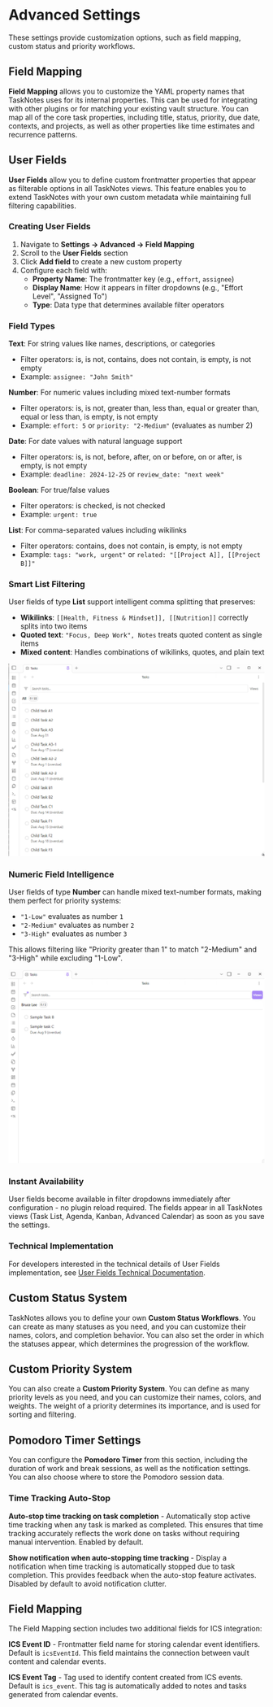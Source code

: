 # Advanced Settings

These settings provide customization options, such as field mapping, custom status and priority workflows.

## Field Mapping

**Field Mapping** allows you to customize the YAML property names that TaskNotes uses for its internal properties. This can be used for integrating with other plugins or for matching your existing vault structure. You can map all of the core task properties, including title, status, priority, due date, contexts, and projects, as well as other properties like time estimates and recurrence patterns.

## User Fields

**User Fields** allow you to define custom frontmatter properties that appear as filterable options in all TaskNotes views. This feature enables you to extend TaskNotes with your own custom metadata while maintaining full filtering capabilities.

### Creating User Fields

1. Navigate to **Settings → Advanced → Field Mapping**
2. Scroll to the **User Fields** section
3. Click **Add field** to create a new custom property
4. Configure each field with:
   - **Property Name**: The frontmatter key (e.g., `effort`, `assignee`)
   - **Display Name**: How it appears in filter dropdowns (e.g., "Effort Level", "Assigned To")
   - **Type**: Data type that determines available filter operators

### Field Types

**Text**: For string values like names, descriptions, or categories
- Filter operators: is, is not, contains, does not contain, is empty, is not empty
- Example: `assignee: "John Smith"`

**Number**: For numeric values including mixed text-number formats
- Filter operators: is, is not, greater than, less than, equal or greater than, equal or less than, is empty, is not empty
- Example: `effort: 5` or `priority: "2-Medium"` (evaluates as number 2)

**Date**: For date values with natural language support
- Filter operators: is, is not, before, after, on or before, on or after, is empty, is not empty
- Example: `deadline: 2024-12-25` or `review_date: "next week"`

**Boolean**: For true/false values
- Filter operators: is checked, is not checked
- Example: `urgent: true`

**List**: For comma-separated values including wikilinks
- Filter operators: contains, does not contain, is empty, is not empty
- Example: `tags: "work, urgent"` or `related: "[[Project A]], [[Project B]]"`

### Smart List Filtering

User fields of type **List** support intelligent comma splitting that preserves:
- **Wikilinks**: `[[Health, Fitness & Mindset]], [[Nutrition]]` correctly splits into two items
- **Quoted text**: `"Focus, Deep Work", Notes` treats quoted content as single items
- **Mixed content**: Handles combinations of wikilinks, quotes, and plain text

![Custom User Fields - List Filtering](../assets/custom-user-fields-list-filter.gif)

### Numeric Field Intelligence

User fields of type **Number** can handle mixed text-number formats, making them perfect for priority systems:
- `"1-Low"` evaluates as number `1`
- `"2-Medium"` evaluates as number `2`
- `"3-High"` evaluates as number `3`

This allows filtering like "Priority greater than 1" to match "2-Medium" and "3-High" while excluding "1-Low".

![Custom User Fields - Numeric Filtering](../assets/custom-user-fields-numeric-filter.gif)

### Instant Availability

User fields become available in filter dropdowns immediately after configuration - no plugin reload required. The fields appear in all TaskNotes views (Task List, Agenda, Kanban, Advanced Calendar) as soon as you save the settings.

### Technical Implementation

For developers interested in the technical details of User Fields implementation, see [User Fields Technical Documentation](../development/USER_FIELDS_TECHNICAL.md).

## Custom Status System

TaskNotes allows you to define your own **Custom Status Workflows**. You can create as many statuses as you need, and you can customize their names, colors, and completion behavior. You can also set the order in which the statuses appear, which determines the progression of the workflow.

## Custom Priority System

You can also create a **Custom Priority System**. You can define as many priority levels as you need, and you can customize their names, colors, and weights. The weight of a priority determines its importance, and is used for sorting and filtering.

## Pomodoro Timer Settings

You can configure the **Pomodoro Timer** from this section, including the duration of work and break sessions, as well as the notification settings. You can also choose where to store the Pomodoro session data.

### Time Tracking Auto-Stop

**Auto-stop time tracking on task completion** - Automatically stop active time tracking when any task is marked as completed. This ensures that time tracking accurately reflects the work done on tasks without requiring manual intervention. Enabled by default.

**Show notification when auto-stopping time tracking** - Display a notification when time tracking is automatically stopped due to task completion. This provides feedback when the auto-stop feature activates. Disabled by default to avoid notification clutter.

## Field Mapping

The Field Mapping section includes two additional fields for ICS integration:

**ICS Event ID** - Frontmatter field name for storing calendar event identifiers. Default is `icsEventId`. This field maintains the connection between vault content and calendar events.

**ICS Event Tag** - Tag used to identify content created from ICS events. Default is `ics_event`. This tag is automatically added to notes and tasks generated from calendar events.